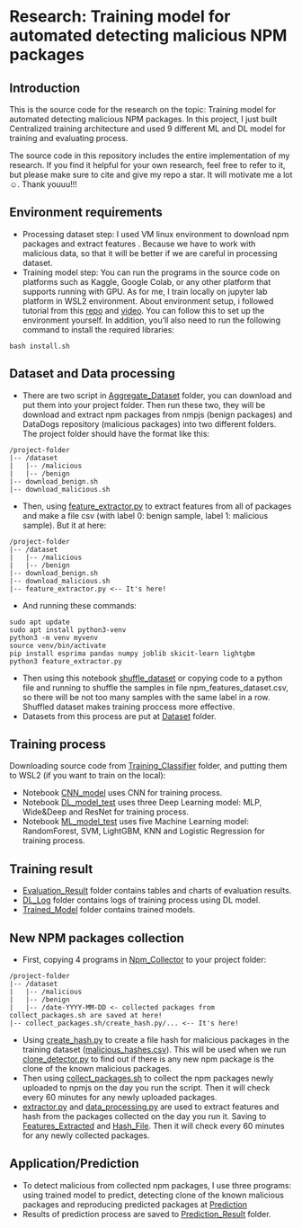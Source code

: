 # Research: Training model for automated detecting malicious NPM packages 
## Introduction
This is the source code for the research on the topic: Training model for automated detecting malicious NPM packages. In this project, I just built Centralized training architecture and used 9 different ML and DL model for training and evaluating process. 

The source code in this repository includes the entire implementation of my research. If you find it helpful for your own research, feel free to refer to it, but please make sure to cite and give my repo a star. It will motivate me a lot ☺️. Thank youuu!!!


## Environment requirements 
- Processing dataset step: I used VM linux environment to download npm packages and extract features . Because we have to work with malicious data, so that it will be better if we are careful in processing dataset.
- Training model step: You can run the programs in the source code on platforms such as Kaggle, Google Colab, or any other platform that supports running with GPU. As for me, I train locally on jupyter lab platform in WSL2 environment. About environment setup, i followed tutorial from this [repo](https://github.com/mahbub-aumi/tensorflow-cuda-wsl-ubuntu24.04) and [video](https://youtu.be/VOJq98BLjb8?si=fHDSOZ6bB1XfUJlB). You can follow this to set up the environment yourself. In addition, you’ll also need to run the following command to install the required libraries:
```
bash install.sh
```

## Dataset and Data processing
- There are two script in [Aggregate_Dataset](https://github.com/HocVoNgThai/Training-model-for-automated-detecting-malicious-NPM-packages/tree/main/Aggregate_Dataset) folder, you can download and put them into your project folder. Then run these two, they will be download and extract npm packages from nmpjs (benign packages) and DataDogs repository (malicious packages) into two different folders. The project folder should have the format like this:
```
/project-folder
|-- /dataset
|   |-- /malicious
|   |-- /benign
|-- download_benign.sh
|-- download_malicious.sh
```
- Then, using [feature_extractor.py](https://github.com/HocVoNgThai/Training-model-for-automated-detecting-malicious-NPM-packages/blob/main/Feature_Extractor/feature_extractor.py) to extract features from all of packages and make a file csv (with label 0: benign sample, label 1: malicious sample). But it at here:
```
/project-folder
|-- /dataset
|   |-- /malicious
|   |-- /benign
|-- download_benign.sh
|-- download_malicious.sh
|-- feature_extractor.py <-- It's here!
```
- And running these commands:
```
sudo apt update
sudo apt install python3-venv
python3 -m venv myvenv
source venv/bin/activate
pip install esprima pandas numpy joblib skicit-learn lightgbm
python3 feature_extractor.py
```
- Then using this notebook [shuffle_dataset](https://github.com/HocVoNgThai/Training-model-for-automated-detecting-malicious-NPM-packages/blob/main/Feature_Extractor/shuffle_dataset.ipynb) or copying code to a python file and running to shuffle the samples in file npm_features_dataset.csv, so there will be not too many samples with the same label in a row. Shuffled dataset makes training proccess more effective.
- Datasets from this process are put at [Dataset](https://github.com/HocVoNgThai/Training-model-for-automated-detecting-malicious-NPM-packages/tree/main/Dataset) folder.

## Training process
Downloading source code from [Training_Classifier](https://github.com/HocVoNgThai/Training-model-for-automated-detecting-malicious-NPM-packages/blob/main/Training_Classifier) folder, and putting them to WSL2 (if you want to train on the local):
- Notebook [CNN_model](https://github.com/HocVoNgThai/Training-model-for-automated-detecting-malicious-NPM-packages/blob/main/Training_Classifier/CNN_model.ipynb) uses CNN for training process.
- Notebook [DL_model_test](https://github.com/HocVoNgThai/Training-model-for-automated-detecting-malicious-NPM-packages/blob/main/Training_Classifier/DL_model_test.ipynb) uses three Deep Learning model: MLP, Wide&Deep and ResNet for training process.
- Notebook [ML_model_test](https://github.com/HocVoNgThai/Training-model-for-automated-detecting-malicious-NPM-packages/blob/main/Training_Classifier/ML_model_test.ipynb) uses five Machine Learning model: RandomForest, SVM, LightGBM, KNN and Logistic Regression for training process.

## Training result
- [Evaluation_Result](https://github.com/HocVoNgThai/Training-model-for-automated-detecting-malicious-NPM-packages/tree/main/Evaluation_Result) folder contains tables and charts of evaluation results.
- [DL_Log](https://github.com/HocVoNgThai/Training-model-for-automated-detecting-malicious-NPM-packages/tree/main/DL_Log) folder contains logs of training process using DL model.
- [Trained_Model](https://github.com/HocVoNgThai/Training-model-for-automated-detecting-malicious-NPM-packages/tree/main/Trained_Model) folder contains trained models.

## New NPM packages collection
- First, copying 4 programs in [Npm_Collector](https://github.com/HocVoNgThai/Training-model-for-automated-detecting-malicious-NPM-packages/tree/main/Npm_Collector) to your project folder:
```
/project-folder
|-- /dataset
|   |-- /malicious
|   |-- /benign
|   |-- /date-YYYY-MM-DD <- collected packages from collect_packages.sh are saved at here!
|-- collect_packages.sh/create_hash.py/... <-- It's here!
```
- Using [create_hash.py](https://github.com/HocVoNgThai/Training-model-for-automated-detecting-malicious-NPM-packages/blob/main/Npm_Collector/create_hash.py) to create a file hash for malicious packages in the training dataset ([malicious_hashes.csv](https://github.com/HocVoNgThai/Training-model-for-automated-detecting-malicious-NPM-packages/blob/main/Dataset/malicious_hashes.csv)). This will be used when we run [clone_detector.py](https://github.com/HocVoNgThai/Training-model-for-automated-detecting-malicious-NPM-packages/blob/main/Prediction/clone_detector.py) to find out if there is any new npm package is the clone of the known malicious packages.
- Then using [collect_packages.sh](https://github.com/HocVoNgThai/Training-model-for-automated-detecting-malicious-NPM-packages/blob/main/Npm_Collector/collect_packages.sh) to collect the npm packages newly uploaded to npmjs on the day you run the script. Then it will check every 60 minutes for any newly uploaded packages.
- [extractor.py](https://github.com/HocVoNgThai/Training-model-for-automated-detecting-malicious-NPM-packages/blob/main/Npm_Collector/extractor.py) and [data_processing.py](https://github.com/HocVoNgThai/Training-model-for-automated-detecting-malicious-NPM-packages/blob/main/Npm_Collector/data_processing.py) are used to extract features and hash from the packages collected on the day you run it. Saving to [Features_Extracted](https://github.com/HocVoNgThai/Training-model-for-automated-detecting-malicious-NPM-packages/tree/main/Features_Extracted) and [Hash_File](https://github.com/HocVoNgThai/Training-model-for-automated-detecting-malicious-NPM-packages/tree/main/Hash_File). Then it will check every 60 minutes for any newly collected packages.

## Application/Prediction
- To detect malicious from collected npm packages, I use three programs: using trained model to predict, detecting clone of the known malicious packages and reproducing predicted packages at [Prediction](https://github.com/HocVoNgThai/Training-model-for-automated-detecting-malicious-NPM-packages/tree/main/Prediction)
- Results of prediction process are saved to [Prediction_Result](https://github.com/HocVoNgThai/Training-model-for-automated-detecting-malicious-NPM-packages/tree/main/Prediction_Result) folder.
